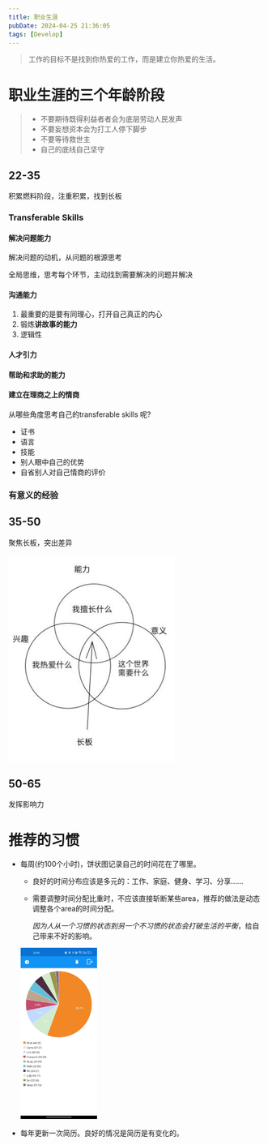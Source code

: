 ```yaml
---
title: 职业生涯
pubDate: 2024-04-25 21:36:05
tags: [Develop]
---
```


> 工作的目标不是找到你热爱的工作，而是建立你热爱的生活。

# 职业生涯的三个年龄阶段

> - 不要期待既得利益者者会为底层劳动人民发声
> - 不要妄想资本会为打工人停下脚步
> - 不要等待救世主
> - 自己的底线自己坚守

## 22-35

积累燃料阶段，注重积累，找到长板

### Transferable Skills

#### 解决问题能力

解决问题的动机，从问题的根源思考

全局思维，思考每个环节，主动找到需要解决的问题并解决

#### 沟通能力

1. 最重要的是要有同理心，打开自己真正的内心
2. 锻炼**讲故事的能力**
3. 逻辑性

#### 人才引力

#### 帮助和求助的能力

#### 建立在理商之上的情商



从哪些角度思考自己的transferable skills 呢?

- 证书
- 语言
- 技能
- 别人眼中自己的优势
- 自省别人对自己情商的评价



### 有意义的经验



## 35-50

聚焦长板，突出差异

![9](https://raw.githubusercontent.com/AbyssPraise/DrawingBoard/main/image/9.jpg)

## 50-65

发挥影响力

# 推荐的习惯

- 每周(约100个小时)，饼状图记录自己的时间花在了哪里。

  - 良好的时间分布应该是多元的：工作、家庭、健身、学习、分享......

  - 需要调整时间分配比重时，不应该直接斩断某些area，推荐的做法是动态调整各个area的时间分配。

    *因为人从一个习惯的状态到另一个不习惯的状态会打破生活的平衡*，给自己带来不好的影响。

  <img src="https://raw.githubusercontent.com/AbyssPraise/DrawingBoard/main/image/时间分布.jpg" alt="时间分布" style="zoom:33%;" />

- 每年更新一次简历。良好的情况是简历是有变化的。
